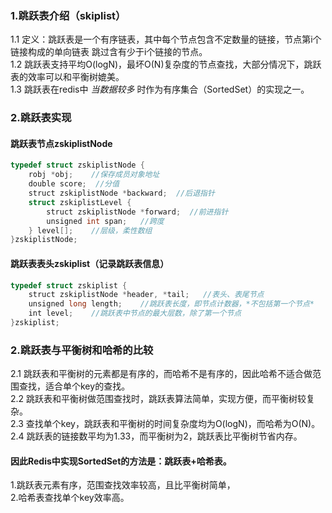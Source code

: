 
### 1.跳跃表介绍（skiplist）
1.1 定义：跳跃表是一个有序链表，其中每个节点包含不定数量的链接，节点第i个链接构成的单向链表 跳过含有少于i个链接的节点。<br>
1.2 跳跃表支持平均O(logN)，最坏O(N)复杂度的节点查找，大部分情况下，跳跃表的效率可以和平衡树媲美。<br>
1.3 跳跃表在redis中 *当数据较多* 时作为有序集合（SortedSet）的实现之一。<br>

### 2.跳跃表实现
#### 跳跃表节点zskiplistNode
```c
typedef struct zskiplistNode {
    robj *obj;    //保存成员对象地址
    double score;  //分值
    struct zskiplistNode *backward;  //后退指针
    struct zskiplistLevel {
        struct zskiplistNode *forward;  //前进指针
        unsigned int span;   //跨度
    } level[];    //层级，柔性数组
}zskiplistNode;
```
#### 跳跃表表头zskiplist（记录跳跃表信息）
```c
typedef struct zskiplist {
    struct zskiplistNode *header, *tail;   //表头、表尾节点
    unsigned long length;    //跳跃表长度，即节点计数器，*不包括第一个节点*
    int level;    //跳跃表中节点的最大层数，除了第一个节点
}zskiplist;
```

### 2.跳跃表与平衡树和哈希的比较
2.1 跳跃表和平衡树的元素都是有序的，而哈希不是有序的，因此哈希不适合做范围查找，适合单个key的查找。<br>
2.2 跳跃表和平衡树做范围查找时，跳跃表算法简单，实现方便，而平衡树较复杂。<br>
2.3 查找单个key，跳跃表和平衡树的时间复杂度均为O(logN)，而哈希为O(N)。<br>
2.4 跳跃表的链接数平均为1.33，而平衡树为2，跳跃表比平衡树节省内存。<br>

#### 因此Redis中实现SortedSet的方法是：跳跃表+哈希表。<br>
1.跳跃表元素有序，范围查找效率较高，且比平衡树简单，<br>
2.哈希表查找单个key效率高。
